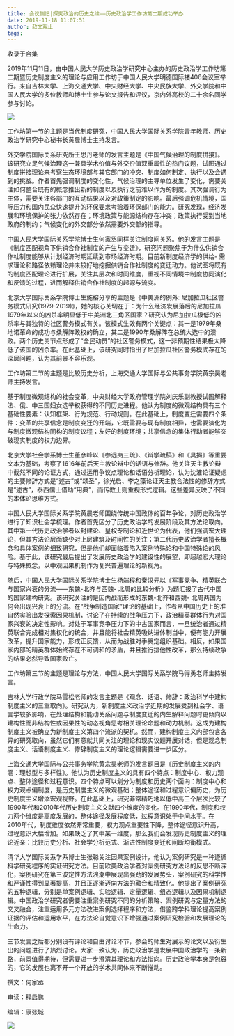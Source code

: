 ```yaml
---
title: 会议侧记|探究政治的历史之维——历史政治学工作坊第二期成功举办
date: 2019-11-18 11:07:51
author: 政文观止
tags: 
---
```



收录于合集

  

2019年11月11日，由中国人民大学历史政治学研究中心主办的历史政治学工作坊第二期暨历史制度主义的理论与应用工作坊于中国人民大学明德国际楼406会议室举行。来自吉林大学、上海交通大学、中央财经大学、中央民族大学、外交学院和中国人民大学的多位教师和博士生参与论文报告和评议，京内外高校的二十余名同学参与讨论。

  

![](/images/369/2.jpeg)

  

工作坊第一节的主题是当代制度研究，中国人民大学国际关系学院青年教师、历史政治学研究中心秘书长黄晨博士主持发言。

  

外交学院国际关系研究所王思丹老师的发言主题是《中国气候治理的制度拼接》。该研究立足气候治理这一兼具学术价值与外交价值双重属性的热门议题，试图通过制度拼接理论来考察生态环境部与其它部门的冲突、制度如何制定、执行以及会遇到的挑战。作者首先强调制度的变化性，气候治理的主导单位发生了变化，需要关注如何整合既有的概念推出新的制度以及执行之前难以作为的制度。其次强调行为主体，需要关注各部门的互动结果以及对政策制定的影响。最后强调危机情境，国际压力和国内民众快速提升的环保要求考验着环保部门的能力。研究发现，经济发展和环境保护的张力依然存在；环境政策与能源结构存在冲突；政策执行受到当地政府的制约；气候变化的外交部分依然需要外交部的指导。

  

中国人民大学国际关系学院博士生何家丞同样关注制度间关系。他的发言主题是《制度匹配视角下供销合作社制度的产生与变迁》，研究问题聚焦于为什么供销合作社制度能够从计划经济时期延续到市场经济时期。目前新制度经济学的供给-
需求理论和路径依赖理论并未较好地挖掘供销合作社制度的变迁动力。他试图将既有的制度匹配理论进行扩展，关注其层次和时间维度，重视不同情境中制度协同演化和反馈的过程，进而解释供销合作社制度的起源与流变。

  

北京大学国际关系学院博士生施榕分享的主题是《中美洲的例外:
尼加拉瓜社区警务模式研究(1979-2019)》，她的核心关切在于：为什么经济发展落后的尼加拉瓜1979年以来的凶杀率明显低于中美洲北三角区国家？研究认为尼加拉瓜极低的凶杀率与其独特的社区警务模式有关。该模式生效有两个关键点：其一是1979年桑地诺革命的成功与桑解阵政权的确立，其二是1990年桑解阵在总统大选中的溃败。两个历史关节点形成了“全民动员”的社区警务模式，这一非预期性结果极大降低了该国的凶杀率。在此基础上，该研究同时指出了尼加拉瓜社区警务模式存在的深层问题，认为其前景不容乐观。

  

工作坊第二节的主题是比较历史分析，上海交通大学国际与公共事务学院黄宗昊老师主持发言。

  

基于制度微观结构的社会变革，中央财经大学政府管理学院刘庆乐副教授试图解释法、俄、中三国妇女选举权获得的不同历史进程。他认为制度的微观结构具有三个基础性要素：认知框架、行为规范、行动规则。在此基础上，制度变迁需要四个条件：变革的共享信念是制度变迁的开端，它既需要与现有制度相异，也需要演化为与制度微观结构同构的制度议程；友好的制度环境；共享信念的集体行动者能够突破现实制度的权力边界。

  

北京大学社会学系博士生董彦峰以《参远夷三疏》、《辩学疏稿》和《具揭》等重要文本为基础，考察了1616年前后天主教论辩中的话语与修辞。他关注天主教论辩中截然不同的论证方式，通过运用争议点理论和话语分析理论，认为沈㴶论证疑虑的主要修辞方式是“述古”或“颂圣”，徐光启、李之藻论证天主教合法性的修辞方式是“述古”，泰西儒士借助“用典”，而传教士则重视形式逻辑。这些差异反映了不同的本体论思维方式。

  

中国人民大学国际关系学院黄晨老师围绕传统中国政体的百年争论，对历史政治学进行了知识社会学梳理。作者首先区分了历史政治学的发展阶段及其方法论取向。其中第一代历史政治学者以封建论、皇权专制论和近世论为代表，他们强调宏大理论，但其方法论层面缺少对上层建筑及时间性的关注；第二代历史政治学者擅长概念和具体案例的细致研究，但是他们却面临着陷入案例特殊论和中国特殊论的风险。基于此，该研究最后提出了发展历史政治学的建设性的展望，即超越宏大理论与特殊概念，以中观因果机制作为复兴普遍理论的新视角。

  

随后，中国人民大学国际关系学院博士生杨端程和秦汉元以《军事竞争、精英联合与国家兴衰的分流——东魏-北齐与西魏-
北周的比较分析》为题汇报了古代中国的国家建构研究。该研究关注的是因内战而形成的东魏-北齐和西魏-
北周两国为何会出现兴衰上的分流。在“战争制造国家”理论的基础上，作者从中国历史上的准自然实验出发探索因果机制，讨论了在持续的战争压力下，政治精英群体行为对国家兴衰的决定性影响。对处于军事竞争压力下的中古国家而言，一旦统治者通过精英联合完成相对集权化的统合，并且能将社会精英吸纳进体制当中，便有能力开展改革，提升国家能力，形成正反馈，从而为战胜对手奠定组织基础。相反，如果国家内部的精英群体始终存在不可调和的矛盾，并且推行排他性改革，那么持续政争的结果必然导致国家败亡。

  

工作坊第三节的主题是理论与方法，中国人民大学国际关系学院马得勇老师主持发言。

  

吉林大学行政学院马雪松老师的发言主题是《观念、话语、修辞：政治科学中建构制度主义的三重取向》。研究认为，新制度主义政治学近期的发展受到社会学、语言学较多影响，在处理结构和能动关系问题与制度变迁的内生解释问题时更倾向以建构性而非结构性或因果性的动态视角思考相关理论命题和动力机制。这成为建构制度主义被确立为新制度主义第四个流派的契机。然而，建构制度主义内部包含各异的研究取向，虽然它们有意就共同关注的理论和现实议题开展对话，但是观念制度主义、话语制度主义、修辞制度主义的理论逻辑需要进一步区分。

  

上海交通大学国际与公共事务学院黄宗昊老师的发言题目是《历史制度主义的内涵：理想型与多样性》。他认为历史制度主义的具有四个特点：制度中心、权力观点、整体途径和过程意识。四个特点可以划分为制度和历史两个面向：制度中心和权力观点偏制度，是历史制度主义的微观基础；整体途径和过程意识偏历史，为历史制度主义增添宏观视野。在此基础上，研究非常精巧地以低中高三个层次比较了1990年代和2010年代历史制度主义文献四个维度的变化。在1990年代，制度和权力两个维度是高度发展的，整体途径发展程度低，过程意识处于中间水平。在2010年代，制度维度依然非常重要，权力观点重要性下降，整体途径意识升高，过程意识大幅增加。如果缺乏了其中某一维度，那么我们会发现历史制度主义的理论近亲：比较历史分析、社会学分析范式、渐进性制度变迁和间断均衡模式。

  

清华大学国际关系学系博士生张聪关注因果案例设计，他认为案例研究是一种遵循科学研究程序的实证研究方法。目前欧美政治学者对案例研究方法论的反思不断深化，案例研究在第三波定性方法浪潮中展现出强劲的发展势头，案例研究的科学性和严谨性得到显著提高，并且正逐渐迈向方法的融合和精致化。他提出了案例研究的五种逻辑，分别是单案例逻辑、实验逻辑、定量逻辑、组态逻辑以及因果机制逻辑。中国政治学研究者需要注重案例研究不同的分析策略、案例研究与定量方法的交叉融合，注重运用多元方法改进案例选择程序和方法，借鉴跨学科理论提高案例证据的评估和运用水平，在方法论自觉意识下增强通过案例研究检验和发展理论的生命力。

  

三节发言之后都分别设有评论和自由讨论环节，参会的师生对展示的论文以及衍生出的问题进行了热烈讨论。大家一致认为，历史政治学是发展中国政治学的一条新路，前景值得期待，但需要进一步澄清其理论和方法指向。历史政治学本身是包容的，它的发展也离不开一个开放的学术共同体来不断推动。

  

撰文：何家丞

审读：释启鹏

编辑：康张城

  

![](/images/369/3.jpeg)

  

